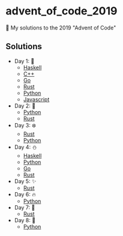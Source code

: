 # advent_of_code_2019
🎅 My solutions to the 2019 "Advent of Code"


## Solutions

* Day 1:  :santa:
    * [Haskell](Day1-9/1.hs)
    * [C++](Day1-9/1.cpp)
    * [Go](Day1-9/1.go)
    * [Rust](Day1-9/day1.rs)
    * [Python](Day1-9/1.py)
    * [Javascript](Day1-9/1.js)
* Day 2:  :star2:
    * [Python](Day1-9/2.py)
    * [Rust](Day1-9/day2.rs)
* Day 3:  :snowflake:
    * [Rust](Day1-9/day3.rs)
    * [Python](Day1-9/3.py)
* Day 4:  :snowman:
    * [Haskell](Day1-9/4.hs)
    * [Python](Day1-9/4.py)
    * [Go](Day1-9/4.go)
    * [Rust](Day1-9/day4.rs)
* Day 5:  :sparkles:
    * [Rust](Day1-9/day5.rs)
* Day 6:  :fire:
    * [Python](Day1-9/6.py)
* Day 7:  :christmas_tree:
    * [Rust](Day1-9/day7.rs)
* Day 8:  :gift:
    * [Python](Day1-9/8.py)

